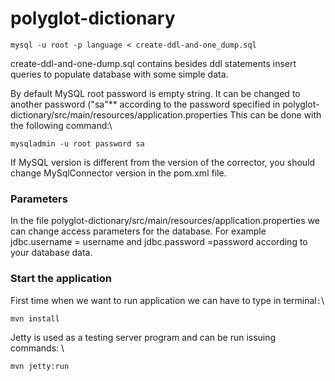 # polyglot-dictionary

```
mysql -u root -p language < create-ddl-and-one_dump.sql 
```
create-ddl-and-one-dump.sql contains besides ddl statements insert queries to populate
database with some simple data.

By default MySQL root password is empty string. It can be changed to another password 
("sa"** according to the password specified in polyglot-dictionary/src/main/resources/application.properties
This can be done with the following command:\
```
mysqladmin -u root password sa
```

If MySQL version is different from the version of the corrector, you should change
MySqlConnector version in the pom.xml file.

### Parameters


In the file polyglot-dictionary/src/main/resources/application.properties 
we can change access parameters for the database.  For example jdbc.username = username and 
jdbc.password =password according to your database data. 

### Start the application 
First time when we want to run application we can have to type in terminal`:`\
```
mvn install 
```
Jetty is used as a testing server program and can be run issuing commands: \
```
mvn jetty:run 
```

